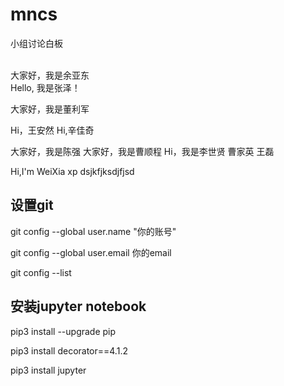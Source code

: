 # mncs
小组讨论白板

\
大家好，我是余亚东
\
Hello, 我是张泽！

大家好，我是董利军

Hi，王安然
Hi,辛佳奇

大家好，我是陈强
大家好，我是曹顺程
Hi，我是李世贤
曹家英
王磊

Hi,I'm WeiXia
xp
dsjkfjksdjfjsd
## 设置git
git config --global user.name "你的账号"

git config --global user.email 你的email

git config --list

## 安装jupyter notebook

pip3 install --upgrade pip

pip3 install decorator==4.1.2

pip3 install jupyter

